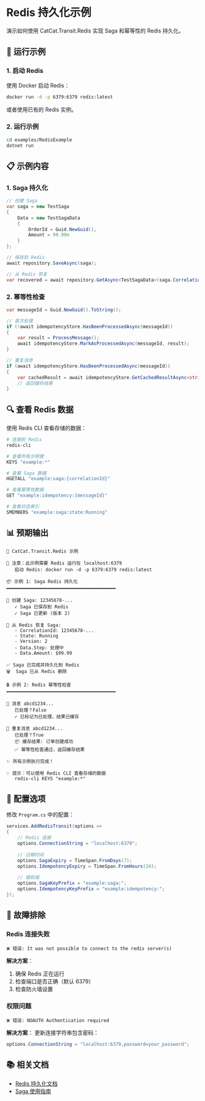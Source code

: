 # Redis 持久化示例

演示如何使用 CatCat.Transit.Redis 实现 Saga 和幂等性的 Redis 持久化。

## 🚀 运行示例

### 1. 启动 Redis

使用 Docker 启动 Redis：

```bash
docker run -d -p 6379:6379 redis:latest
```

或者使用已有的 Redis 实例。

### 2. 运行示例

```bash
cd examples/RedisExample
dotnet run
```

## 📋 示例内容

### 1. Saga 持久化

```csharp
// 创建 Saga
var saga = new TestSaga
{
    Data = new TestSagaData
    {
        OrderId = Guid.NewGuid(),
        Amount = 99.99m
    }
};

// 保存到 Redis
await repository.SaveAsync(saga);

// 从 Redis 恢复
var recovered = await repository.GetAsync<TestSagaData>(saga.CorrelationId);
```

### 2. 幂等性检查

```csharp
var messageId = Guid.NewGuid().ToString();

// 首次处理
if (!await idempotencyStore.HasBeenProcessedAsync(messageId))
{
    var result = ProcessMessage();
    await idempotencyStore.MarkAsProcessedAsync(messageId, result);
}

// 重复消息
if (await idempotencyStore.HasBeenProcessedAsync(messageId))
{
    var cachedResult = await idempotencyStore.GetCachedResultAsync<string>(messageId);
    // 返回缓存结果
}
```

## 🔍 查看 Redis 数据

使用 Redis CLI 查看存储的数据：

```bash
# 连接到 Redis
redis-cli

# 查看所有示例键
KEYS "example:*"

# 查看 Saga 数据
HGETALL "example:saga:{correlationId}"

# 查看幂等性数据
GET "example:idempotency:{messageId}"

# 查看状态索引
SMEMBERS "example:saga:state:Running"
```

## 📊 预期输出

```
🚀 CatCat.Transit.Redis 示例

📝 注意：此示例需要 Redis 运行在 localhost:6379
   启动 Redis: docker run -d -p 6379:6379 redis:latest

📦 示例 1: Saga Redis 持久化
━━━━━━━━━━━━━━━━━━━━━━━━━━━━━━━━━━━━━━━━

📝 创建 Saga: 12345678-...
   ✓ Saga 已保存到 Redis
   ✓ Saga 已更新 (版本 2)

📖 从 Redis 恢复 Saga:
   - CorrelationId: 12345678-...
   - State: Running
   - Version: 2
   - Data.Step: 处理中
   - Data.Amount: $99.99

✅ Saga 已完成并持久化到 Redis
🗑️  Saga 已从 Redis 删除

🔒 示例 2: Redis 幂等性检查
━━━━━━━━━━━━━━━━━━━━━━━━━━━━━━━━━━━━━━━━

📧 消息 abcd1234...
   已处理？False
   ✓ 已标记为已处理，结果已缓存

🔄 重复消息 abcd1234...
   已处理？True
   📦 缓存结果: 订单创建成功
   ✅ 幂等性检查通过，返回缓存结果

✨ 所有示例执行完成！

💡 提示：可以使用 Redis CLI 查看存储的数据
   redis-cli KEYS "example:*"
```

## 🔧 配置选项

修改 `Program.cs` 中的配置：

```csharp
services.AddRedisTransit(options =>
{
    // Redis 连接
    options.ConnectionString = "localhost:6379";
    
    // 过期时间
    options.SagaExpiry = TimeSpan.FromDays(7);
    options.IdempotencyExpiry = TimeSpan.FromHours(24);
    
    // 键前缀
    options.SagaKeyPrefix = "example:saga:";
    options.IdempotencyKeyPrefix = "example:idempotency:";
});
```

## 🐛 故障排除

### Redis 连接失败

```
❌ 错误: It was not possible to connect to the redis server(s)
```

**解决方案**：
1. 确保 Redis 正在运行
2. 检查端口是否正确（默认 6379）
3. 检查防火墙设置

### 权限问题

```
❌ 错误: NOAUTH Authentication required
```

**解决方案**：
更新连接字符串包含密码：
```csharp
options.ConnectionString = "localhost:6379,password=your_password";
```

## 📚 相关文档

- [Redis 持久化文档](../../src/CatCat.Transit.Redis/README.md)
- [Saga 使用指南](../../docs/SAGA_AND_STATE_MACHINE.md)

